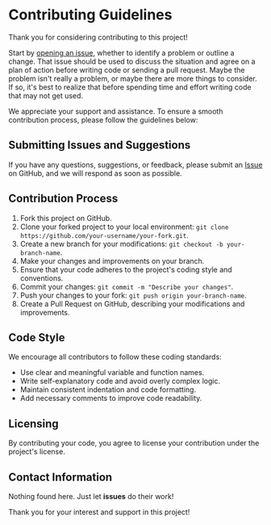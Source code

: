# Contributing Guidelines

Thank you for considering contributing to this project!

Start by [opening an issue](https://github.com/luoluoter/try-create-better-repo/issues),
whether to identify a problem or outline a change. That issue should be used to
discuss the situation and agree on a plan of action before writing code or
sending a pull request. Maybe the problem isn't really a problem, or maybe there
are more things to consider. If so, it's best to realize that before spending
time and effort writing code that may not get used.

We appreciate your support and assistance. To ensure a smooth contribution process, please follow the guidelines below:

## Submitting Issues and Suggestions

If you have any questions, suggestions, or feedback, please submit an [Issue](https://github.com/luoluoter/try-create-better-repo/issues) on GitHub, and we will respond as soon as possible.

## Contribution Process

1. Fork this project on GitHub.
2. Clone your forked project to your local environment: `git clone https://github.com/your-username/your-fork.git`.
3. Create a new branch for your modifications: `git checkout -b your-branch-name`.
4. Make your changes and improvements on your branch.
5. Ensure that your code adheres to the project's coding style and conventions.
6. Commit your changes: `git commit -m "Describe your changes"`.
7. Push your changes to your fork: `git push origin your-branch-name`.
8. Create a Pull Request on GitHub, describing your modifications and improvements.

## Code Style

We encourage all contributors to follow these coding standards:

- Use clear and meaningful variable and function names.
- Write self-explanatory code and avoid overly complex logic.
- Maintain consistent indentation and code formatting.
- Add necessary comments to improve code readability.

## Licensing

By contributing your code, you agree to license your contribution under the project's license.

## Contact Information

Nothing found here. Just let **issues** do their work!

Thank you for your interest and support in this project!
